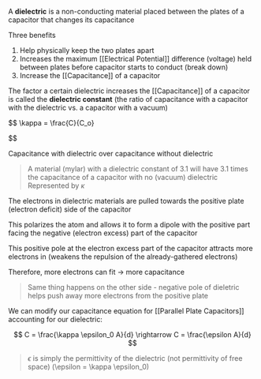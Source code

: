 A **dielectric** is a non-conducting material placed between the plates of a capacitor that changes its capacitance

Three benefits
1. Help physically keep the two plates apart
2. Increases the maximum [[Electrical Potential]] difference (voltage) held between plates before capacitor starts to conduct (break down)
3. Increase the [[Capacitance]] of a capacitor

The factor a certain dielectric increases the [[Capacitance]] of a capacitor is called the **dielectric constant** (the ratio of capacitance with a capacitor with the dielectric vs. a capacitor with a vacuum)

 $$
 \kappa = \frac{C}{C_o}
 
 
 
 $$

Capacitance with dielectric over capacitance without dielectric

> A material (mylar) with a dielectric constant of 3.1 will have 3.1 times the capacitance of a capacitor with no (vacuum) dielectric
> Represented by $\kappa$

The electrons in dielectric materials are pulled towards the positive plate (electron deficit) side of the capacitor

This polarizes the atom and allows it to form a dipole with the positive part facing the negative (electron excess) part of the capacitor

This positive pole at the electron excess part of the capacitor attracts more electrons in (weakens the repulsion of the already-gathered electrons)

Therefore, more electrons can fit → more capacitance

> Same thing happens on the other side - negative pole of dieletric helps push away more electrons from the positive plate

We can modify our capacitance equation for [[Parallel Plate Capacitors]] accounting for our dielectric:

$$
C = \frac{\kappa \epsilon_0 A}{d} \rightarrow C = \frac{\epsilon A}{d}
$$

> $\epsilon$ is simply the permittivity of the dielectric (not permittivity of free space) (\epsilon = \kappa \epsilon_0)
